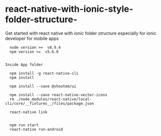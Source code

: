 # react-native-with-ionic-style-folder-structure-
Get started with react native with ionic folder structure especially for ionic developer for mobile apps


```
  node version >=  v8.9.4
  npm version >=  v5.6.0


Inside App folder

  npm install -g react-native-cli
  npm install

  npm install --save @shoutem/ui
  
  npm install --save react-native-vector-icons 
  rm ./node_modules/react-native/local-cli/core/__fixtures__/files/package.json

  react-native link
  
  
  npm run start
  react-native run-android

  
``` 
